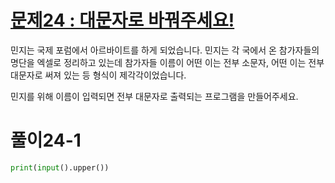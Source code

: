# [문제24 : 대문자로 바꿔주세요!](https://www.notion.so/24-457f2a2f632c4efbb802b7ebeb62a46f)

민지는 국제 포럼에서 아르바이트를 하게 되었습니다. 민지는 각 국에서 온 참가자들의 명단을 엑셀로 정리하고 있는데 참가자들 이름이 어떤 이는 전부 소문자, 어떤 이는 전부 대문자로 써져 있는 등 형식이 제각각이었습니다.

민지를 위해 이름이 입력되면 전부 대문자로 출력되는 프로그램을 만들어주세요.

# 풀이24-1

``` python
print(input().upper())
```
